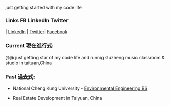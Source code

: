 
just getting started with my code life

### Links FB LinkedIn Twitter

| [LinkedIn](https://www.linkedin.com/in/chris1986711/) | [Twitter](https://twitter.com/ChrisCh07549965/)| [Facebook](https://www.facebook.com/profile.php?id=100000216993952/)


### Current 現在進行式:

@@ just getting star of my code life and runnig  Guzheng music classroom & studio in taituan,China

### Past 過去式:

- National Cheng Kung University - [Environmental Engineering BS](https://ev.ncku.edu.tw/)

- Real Estate Development in Taiyuan, China
